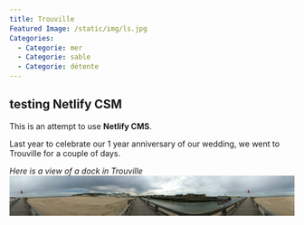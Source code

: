 ```yaml
---
title: Trouville
Featured Image: /static/img/ls.jpg
Categories:
  - Categorie: mer
  - Categorie: sable
  - Categorie: détente
---
```

## testing Netlify CSM

This is an attempt to use **Netlify CMS**.

Last year to celebrate our 1 year anniversary of our wedding, we went to Trouville for a couple of days.

*Here is a view of a dock in Trouville*
![Trouville dock](/static/img/IMG_20160912_132324.jpg)

